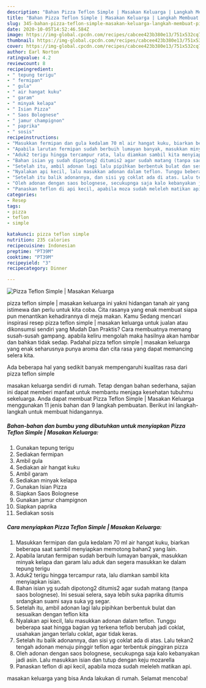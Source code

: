 ```yaml
---
description: "Bahan Pizza Teflon Simple | Masakan Keluarga | Langkah Membuat Pizza Teflon Simple | Masakan Keluarga Yang Sedap"
title: "Bahan Pizza Teflon Simple | Masakan Keluarga | Langkah Membuat Pizza Teflon Simple | Masakan Keluarga Yang Sedap"
slug: 345-bahan-pizza-teflon-simple-masakan-keluarga-langkah-membuat-pizza-teflon-simple-masakan-keluarga-yang-sedap
date: 2020-10-05T14:52:46.584Z
image: https://img-global.cpcdn.com/recipes/cabcee423b380e13/751x532cq70/pizza-teflon-simple-masakan-keluarga-foto-resep-utama.jpg
thumbnail: https://img-global.cpcdn.com/recipes/cabcee423b380e13/751x532cq70/pizza-teflon-simple-masakan-keluarga-foto-resep-utama.jpg
cover: https://img-global.cpcdn.com/recipes/cabcee423b380e13/751x532cq70/pizza-teflon-simple-masakan-keluarga-foto-resep-utama.jpg
author: Earl Norton
ratingvalue: 4.2
reviewcount: 8
recipeingredient:
- " tepung terigu"
- " fermipan"
- " gula"
- " air hangat kuku"
- " garam"
- " minyak kelapa"
- " Isian Pizza"
- " Saos Bolognese"
- " jamur champignon"
- " paprika"
- " sosis"
recipeinstructions:
- "Masukkan fermipan dan gula kedalam 70 ml air hangat kuku, biarkan beberapa saat sambil menyiapkan memotong bahan2 yang lain."
- "Apabila larutan fermipan sudah berbuih lumayan banyak, masukkan minyak kelapa dan garam lalu aduk dan segera masukkan ke dalam tepung terigu"
- "Aduk2 terigu hingga tercampur rata, lalu diamkan sambil kita menyiapkan isian."
- "Bahan isian yg sudah dipotong2 ditumis2 agar sudah matang (tanpa saos bolognese). Ini sesuai selera, saya lebih suka paprika ditumis srdangkan suami saya suka yg segar."
- "Setelah itu, ambil adonan lagi lalu pipihkan berbentuk bulat dan sesuaikan dengan teflon kita"
- "Nyalakan api kecil, lalu masukkan adonan dalam teflon. Tunggu beberapa saat hingga bagian yg terkena teflob berubah jadi coklat, usahakan jangan terlalu coklat, agar tidak keras."
- "Setelah itu balik adonannya, dan sisi yg coklat ada di atas. Lalu tekan2 tengah adonan menuju pinggir teflon agar terbentuk pinggiran pizza"
- "Oleh adonan dengan saos bolognese, secukupnga saja kalo kebanyakan jadi asin. Lalu masukkan isian dan tutup dengan keju mozarella"
- "Panaskan teflon di api kecil, apabila moza sudah meleleh matikan api."
categories:
- Resep
tags:
- pizza
- teflon
- simple

katakunci: pizza teflon simple 
nutrition: 235 calories
recipecuisine: Indonesian
preptime: "PT39M"
cooktime: "PT39M"
recipeyield: "3"
recipecategory: Dinner

---
```



![Pizza Teflon Simple | Masakan Keluarga](https://img-global.cpcdn.com/recipes/cabcee423b380e13/751x532cq70/pizza-teflon-simple-masakan-keluarga-foto-resep-utama.jpg)


pizza teflon simple | masakan keluarga ini yakni hidangan tanah air yang istimewa dan perlu untuk kita coba. Cita rasanya yang enak membuat siapa pun menantikan kehadirannya di meja makan.
Kamu Sedang mencari inspirasi resep pizza teflon simple | masakan keluarga untuk jualan atau dikonsumsi sendiri yang Mudah Dan Praktis? Cara membuatnya memang susah-susah gampang. apabila keliru mengolah maka hasilnya akan hambar dan bahkan tidak sedap. Padahal pizza teflon simple | masakan keluarga yang enak seharusnya punya aroma dan cita rasa yang dapat memancing selera kita.



Ada beberapa hal yang sedikit banyak mempengaruhi kualitas rasa dari pizza teflon simple 

 masakan keluarga sendiri di rumah. Tetap dengan bahan sederhana, sajian ini dapat memberi manfaat untuk membantu menjaga kesehatan tubuhmu sekeluarga. Anda dapat membuat Pizza Teflon Simple | Masakan Keluarga menggunakan 11 jenis bahan dan 9 langkah pembuatan. Berikut ini langkah-langkah untuk membuat hidangannya.

<!--inarticleads1-->

##### Bahan-bahan dan bumbu yang dibutuhkan untuk menyiapkan Pizza Teflon Simple | Masakan Keluarga:

1. Gunakan  tepung terigu
1. Sediakan  fermipan
1. Ambil  gula
1. Sediakan  air hangat kuku
1. Ambil  garam
1. Sediakan  minyak kelapa
1. Gunakan  Isian Pizza
1. Siapkan  Saos Bolognese
1. Gunakan  jamur champignon
1. Siapkan  paprika
1. Sediakan  sosis




<!--inarticleads2-->

##### Cara menyiapkan Pizza Teflon Simple | Masakan Keluarga:

1. Masukkan fermipan dan gula kedalam 70 ml air hangat kuku, biarkan beberapa saat sambil menyiapkan memotong bahan2 yang lain.
1. Apabila larutan fermipan sudah berbuih lumayan banyak, masukkan minyak kelapa dan garam lalu aduk dan segera masukkan ke dalam tepung terigu
1. Aduk2 terigu hingga tercampur rata, lalu diamkan sambil kita menyiapkan isian.
1. Bahan isian yg sudah dipotong2 ditumis2 agar sudah matang (tanpa saos bolognese). Ini sesuai selera, saya lebih suka paprika ditumis srdangkan suami saya suka yg segar.
1. Setelah itu, ambil adonan lagi lalu pipihkan berbentuk bulat dan sesuaikan dengan teflon kita
1. Nyalakan api kecil, lalu masukkan adonan dalam teflon. Tunggu beberapa saat hingga bagian yg terkena teflob berubah jadi coklat, usahakan jangan terlalu coklat, agar tidak keras.
1. Setelah itu balik adonannya, dan sisi yg coklat ada di atas. Lalu tekan2 tengah adonan menuju pinggir teflon agar terbentuk pinggiran pizza
1. Oleh adonan dengan saos bolognese, secukupnga saja kalo kebanyakan jadi asin. Lalu masukkan isian dan tutup dengan keju mozarella
1. Panaskan teflon di api kecil, apabila moza sudah meleleh matikan api.




 masakan keluarga yang bisa Anda lakukan di rumah. Selamat mencoba!
